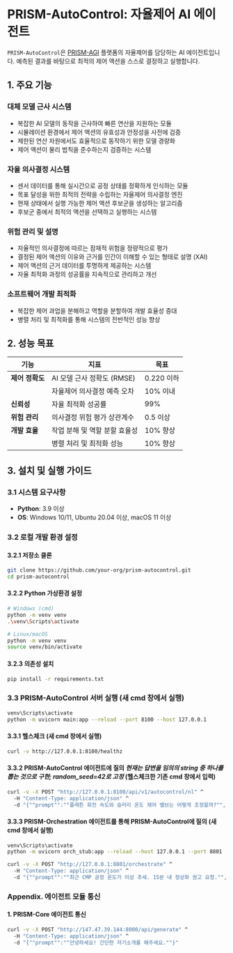 # PRISM-AutoControl: 자율제어 AI 에이전트

`PRISM-AutoControl`은 [PRISM-AGI](../README.md) 플랫폼의 자율제어를 담당하는 AI 에이전트입니다. 예측된 결과를 바탕으로 최적의 제어 액션을 스스로 결정하고 실행합니다.

## 1. 주요 기능

### 대체 모델 근사 시스템
- 복잡한 AI 모델의 동작을 근사하여 빠른 연산을 지원하는 모듈
- 시뮬레이션 환경에서 제어 액션의 유효성과 안정성을 사전에 검증
- 제한된 연산 자원에서도 효율적으로 동작하기 위한 모델 경량화
- 제어 액션이 물리 법칙을 준수하는지 검증하는 시스템

### 자율 의사결정 시스템
- 센서 데이터를 통해 실시간으로 공정 상태를 정확하게 인식하는 모듈
- 목표 달성을 위한 최적의 전략을 수립하는 자율제어 의사결정 엔진
- 현재 상태에서 실행 가능한 제어 액션 후보군을 생성하는 알고리즘
- 후보군 중에서 최적의 액션을 선택하고 실행하는 시스템

### 위험 관리 및 설명
- 자율적인 의사결정에 따르는 잠재적 위험을 정량적으로 평가
- 결정된 제어 액션의 이유와 근거를 인간이 이해할 수 있는 형태로 설명 (XAI)
- 제어 액션의 근거 데이터를 투명하게 제공하는 시스템
- 자율 최적화 과정의 성공률을 지속적으로 관리하고 개선

### 소프트웨어 개발 최적화
- 복잡한 제어 과업을 분해하고 역할을 분할하여 개발 효율성 증대
- 병렬 처리 및 최적화를 통해 시스템의 전반적인 성능 향상

## 2. 성능 목표

| 기능           | 지표                     | 목표       |
| ---           | ---                      | ---       |
| **제어 정확도** | AI 모델 근사 정확도 (RMSE) | 0.220 이하 |
|               | 자율제어 의사결정 예측 오차  | 10% 이내   |
| **신뢰성**     | 자율 최적화 성공률          | 99%       |
| **위험 관리**  | 의사결정 위험 평가 상관계수   | 0.5 이상  |
| **개발 효율**  | 작업 분해 및 역할 분할 효율성 | 10% 향상  |
|               | 병렬 처리 및 최적화 성능     | 10% 향상  |

## 3. 설치 및 실행 가이드

### 3.1 시스템 요구사항

- **Python**: 3.9 이상
- **OS**: Windows 10/11, Ubuntu 20.04 이상, macOS 11 이상

### 3.2 로컬 개발 환경 설정

#### 3.2.1 저장소 클론
```bash
git clone https://github.com/your-org/prism-autocontrol.git
cd prism-autocontrol
```

#### 3.2.2 Python 가상환경 설정
```bash
# Windows (cmd)
python -m venv venv
.\venv\Scripts\activate

# Linux/macOS
python -m venv venv
source venv/bin/activate
```

#### 3.2.3 의존성 설치
```bash
pip install -r requirements.txt
```

### 3.3 PRISM-AutoControl 서버 실행 (새 cmd 창에서 실행)
```bash
venv\Scripts\activate
python -m uvicorn main:app --reload --port 8100 --host 127.0.0.1
```

#### 3.3.1 헬스체크 (새 cmd 창에서 실행)
```bash
curl -v http://127.0.0.1:8100/healthz
```

#### 3.3.2 PRISM-AutoControl 에이전트에 질의 ***현재는 답변을 임의의 string 중 하나를 뽑는 것으로 구현; random_seed=42로 고정*** (헬스체크한 기존 cmd 창에서 입력)
```bash
curl -v -X POST "http://127.0.0.1:8100/api/v1/autocontrol/nl" ^
  -H "Content-Type: application/json" ^
  -d "{""prompt"":""플래튼 회전 속도와 슬러리 온도 제어 밸브는 어떻게 조정할까?"", ""seed"": 42}"
```

#### 3.3.3 PRISM-Orchestration 에이전트를 통해 PRISM-AutoControl에 질의 (새 cmd 창에서 실행)
```bash
venv\Scripts\activate
python -m uvicorn orch_stub:app --reload --host 127.0.0.1 --port 8801
```

```bash
curl -v -X POST "http://127.0.0.1:8801/orchestrate" ^
  -H "Content-Type: application/json" ^
  -d "{""prompt"":""최근 CMP 공정 온도가 이상 추세. 15분 내 정상화 권고 요청."", ""seed"": 42}"
```


### Appendix. 에이전트 모듈 통신

#### 1. PRISM-Core 에이전트 통신
```bash
curl -v -X POST "http://147.47.39.144:8000/api/generate" ^
  -H "Content-Type: application/json" ^
  -d "{""prompt"":""안녕하세요! 간단한 자기소개를 해주세요.""}"
```
